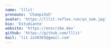 ```yaml
---
name: 'lllit'
pronouns: 'Champiñoñ'
avatar: 'https://lllit.reflex.run/yo_som.jpg'
bio: 'Estudiante'
website: 'https://enscribe.dev'
github: 'https://github.com/lllit'
mail: 'lit.io30303@gmail.com'
---
```



